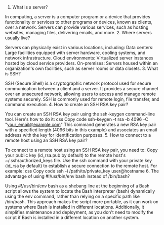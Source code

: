 1. What is a server?

In computing, a server is a computer program or a device that provides functionality or services to other programs or devices, known as clients, over a network. Servers can provide various services, such as hosting websites, managing files, delivering emails, and more.
2. Where servers usually live?

Servers can physically exist in various locations, including:
Data centers: Large facilities equipped with server hardware, cooling systems, and network infrastructure.
Cloud environments: Virtualized server instances hosted by cloud service providers.
On-premises: Servers housed within an organization's own facilities, such as server rooms or data closets.
3. What is SSH?

SSH (Secure Shell) is a cryptographic network protocol used for secure communication between a client and a server. It provides a secure channel over an unsecured network, allowing users to access and manage remote systems securely. SSH is commonly used for remote login, file transfer, and command execution.
4. How to create an SSH RSA key pair?

You can create an SSH RSA key pair using the ssh-keygen command-line tool. Here's how to do it:
css
Copy code
ssh-keygen -t rsa -b 4096 -C "your_email@example.com"
This command generates a new RSA key pair with a specified length (4096 bits in this example) and associates an email address with the key for identification purposes.
5. How to connect to a remote host using an SSH RSA key pair?

To connect to a remote host using an SSH RSA key pair, you need to:
Copy your public key (id_rsa.pub by default) to the remote host's ~/.ssh/authorized_keys file.
Use the ssh command with your private key (id_rsa by default) to establish a secure connection to the remote host. For example:
css
Copy code
ssh -i /path/to/private_key user@hostname
6. The advantage of using #!/usr/bin/env bash instead of /bin/bash?

Using #!/usr/bin/env bash as a shebang line at the beginning of a Bash script allows the system to locate the Bash interpreter (bash) dynamically using the env command, rather than relying on a specific path like /bin/bash. This approach makes the script more portable, as it can work on systems where Bash is installed in different locations. Additionally, it simplifies maintenance and deployment, as you don't need to modify the script if Bash is installed in a different location on another system.
